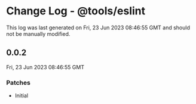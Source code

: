 # Change Log - @tools/eslint

This log was last generated on Fri, 23 Jun 2023 08:46:55 GMT and should not be manually modified.

## 0.0.2
Fri, 23 Jun 2023 08:46:55 GMT

### Patches

- Initial

